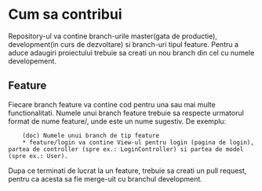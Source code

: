# Cum sa contribui

Repository-ul va contine branch-urile master(gata de productie), development(in curs de dezvoltare) si branch-uri tipul feature. Pentru a aduce adaugiri proiectului trebuie sa creati un nou branch din cel cu numele developement.

## Feature

Fiecare branch feature va contine cod pentru una sau mai multe functionalitati. Numele unui branch feature trebuie sa respecte urmatorul format de nume feature/<nume branch>, unde <nume branch> este un nume sugestiv.
De exemplu:
````
    (doc) Numele unui branch de tip feature
    * feature/login va contine View-ul pentru login (pagina de login), partea de controller (spre ex.: LoginController) si partea de model (spre ex.: User).
````
Dupa ce terminati de lucrat la un feature, trebuie sa creati un pull request, pentru ca acesta sa fie merge-uit cu branchul development.